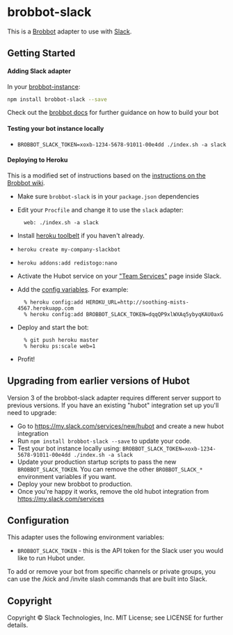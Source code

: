 # brobbot-slack

This is a [Brobbot](https://npmjs.org/package/brobbot) adapter to use with [Slack](https://slack.com).  

## Getting Started

#### Adding Slack adapter

In your [brobbot-instance](https://github.com/b3nj4m/brobbot-instance):

```bash
npm install brobbot-slack --save
```

Check out the [brobbot docs](https://github.com/b3nj4m/hubot/tree/master/docs/README.md) for further guidance on how to build your bot

#### Testing your bot instance locally

- `BROBBOT_SLACK_TOKEN=xoxb-1234-5678-91011-00e4dd ./index.sh -a slack`

#### Deploying to Heroku

This is a modified set of instructions based on the [instructions on the Brobbot wiki](https://github.com/b3nj4m/hubot/blob/master/docs/deploying/heroku.md).

- Make sure `brobbot-slack` is in your `package.json` dependencies
- Edit your `Procfile` and change it to use the `slack` adapter:

        web: ./index.sh -a slack

- Install [heroku toolbelt](https://toolbelt.heroku.com/) if you haven't already.
- `heroku create my-company-slackbot`
- `heroku addons:add redistogo:nano`
- Activate the Hubot service on your ["Team Services"](http://my.slack.com/services/new/hubot) page inside Slack.
- Add the [config variables](#adapter-configuration). For example:

        % heroku config:add HEROKU_URL=http://soothing-mists-4567.herokuapp.com
        % heroku config:add BROBBOT_SLACK_TOKEN=dqqQP9xlWXAq5ybyqKAU0axG

- Deploy and start the bot:

        % git push heroku master
        % heroku ps:scale web=1

- Profit!

## Upgrading from earlier versions of Hubot

Version 3 of the brobbot-slack adapter requires different server support to
previous versions. If you have an existing "hubot" integration set up you'll
need to upgrade:

- Go to https://my.slack.com/services/new/hubot and create a new hubot
  integration
- Run `npm install brobbot-slack --save`
  to update your code.
- Test your bot instance locally using:
  `BROBBOT_SLACK_TOKEN=xoxb-1234-5678-91011-00e4dd ./index.sh -a slack`
- Update your production startup scripts to pass the new `BROBBOT_SLACK_TOKEN`.
  You can remove the other `BROBBOT_SLACK_*` environment variables if you want.
- Deploy your new brobbot to production.
- Once you're happy it works, remove the old hubot integration from
  https://my.slack.com/services

## Configuration

This adapter uses the following environment variables:

 - `BROBBOT_SLACK_TOKEN` - this is the API token for the Slack user you would like to run Hubot under.

To add or remove your bot from specific channels or private groups, you can use the /kick and /invite slash commands that are built into Slack.

## Copyright

Copyright &copy; Slack Technologies, Inc. MIT License; see LICENSE for further details.
